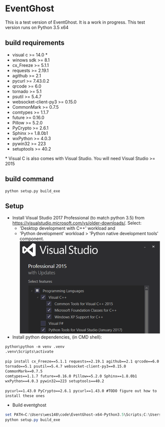 # EventGhost

This is a test version of EventGhost. It is a work in progress.
This test version runs on Python 3.5 x64

## build requirements

* visual c >= 14.0 \*
* winows sdk >= 8.1
* cx_Freeze >= 5.1.1
* requests >= 2.19.1
* agithub >= 2.1
* pycurl >= 7.43.0.2
* qrcode >= 6.0
* tornado >= 5.1
* psutil >= 5.4.7
* websocket-client-py3 >= 0.15.0
* CommonMark >= 0.7.5
* comtypes >= 1.1.7
* future >= 0.16.0
* Pillow >= 5.2.0
* PyCrypto >= 2.6.1
* Sphinx >= 1.8.0b1
* wxPython >= 4.0.3
* pywin32 >= 223
* setuptools >= 40.2

\* Visual C is also comes with Visual Studio. You will need Visual Studio >= 2015

## build command

    python setup.py build_exe

## Setup

- Install Visual Studio 2017 Professional (to match python 3.5) from https://visualstudio.microsoft.com/vs/older-downloads/. Select:
    - 'Desktop development with C++' workload and
    - 'Python development' workload > 'Python native development tools' component.
![img.png](img.png)
- Install python dependencies, (in CMD shell):

```shell
python\python -m venv .venv
.venv\Scripts\activate

pip install cx_Freeze==5.1.1 requests==2.19.1 agithub==2.1 qrcode==6.0 tornado==5.1 psutil==5.4.7 websocket-client-py3==0.15.0 CommonMark==0.7.5
comtypes==1.1.7 future==0.16.0 Pillow==5.2.0 Sphinx==1.8.0b1 wxPython==4.0.3 pywin32==223 setuptools==40.2

pycurl==1.43.0 PyCrypto==2.6.1 pycurl==1.43.0 #TODO figure out how to install these ones
```

- Build eventghost
```powershell
set PATH=C:\Users\wes148\code\EventGhost-x64-Python3.5\Scripts;C:\Users\wes148\code\EventGhost-x64-Python3.5\libs; C:\Users\wes148\code\EventGhost-x64-Python3.5\include;%PATH%
python setup.py build_exe
```
